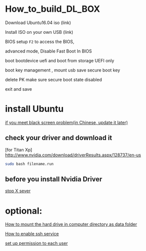 # How_to_build_DL_BOX


Download Ubuntu16.04 iso (link)

Install ISO on your own USB (link) 

BIOS setup
`F2` to access the BIOS,

advanced mode, Disable Fast Boot In BIOS  

boot bootdevice  uefi and
boot from storage UEFI only 

boot key management , mount usb
save secure boot key 

delete PK
make sure secure boot state disabled


exit and save 


# install Ubuntu
[if you meet black screen problem(in Chinese, update it later)](ubuntu_black_screen(Chinese).md)

## check your driver and download it
[for Titan Xp] http://www.nvidia.com/download/driverResults.aspx/128737/en-us

```bash
sudo bash filename.run
```

## before you install Nvidia Driver
[stop X sever](stop_X_service.md)


# optional:
[How to mount the hard drive in computer directory as data folder](mount_harddrive_as_data.md)

[How to enable ssh service](http://ubuntuhandbook.org/index.php/2016/04/enable-ssh-ubuntu-16-04-lts/)

[set up permission to each user](link)
